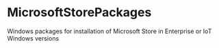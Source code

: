 # MicrosoftStorePackages
Windows packages for installation of Microsoft Store in Enterprise or IoT Windows versions

